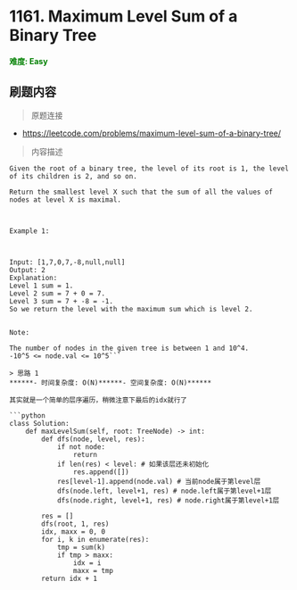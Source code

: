 # 1161. Maximum Level Sum of a Binary Tree

**<font color=green>难度: Easy</font>**

## 刷题内容

> 原题连接

* https://leetcode.com/problems/maximum-level-sum-of-a-binary-tree/

> 内容描述

```
Given the root of a binary tree, the level of its root is 1, the level of its children is 2, and so on.

Return the smallest level X such that the sum of all the values of nodes at level X is maximal.

 

Example 1:



Input: [1,7,0,7,-8,null,null]
Output: 2
Explanation: 
Level 1 sum = 1.
Level 2 sum = 7 + 0 = 7.
Level 3 sum = 7 + -8 = -1.
So we return the level with the maximum sum which is level 2.
 

Note:

The number of nodes in the given tree is between 1 and 10^4.
-10^5 <= node.val <= 10^5```

> 思路 1
******- 时间复杂度: O(N)******- 空间复杂度: O(N)******

其实就是一个简单的层序遍历，稍微注意下最后的idx就行了

```python
class Solution:
    def maxLevelSum(self, root: TreeNode) -> int:
        def dfs(node, level, res):
            if not node:
                return
            if len(res) < level: # 如果该层还未初始化
                res.append([])
            res[level-1].append(node.val) # 当前node属于第level层
            dfs(node.left, level+1, res) # node.left属于第level+1层
            dfs(node.right, level+1, res) # node.right属于第level+1层
                
        res = []
        dfs(root, 1, res)
        idx, maxx = 0, 0
        for i, k in enumerate(res):
            tmp = sum(k)
            if tmp > maxx:
                idx = i
                maxx = tmp
        return idx + 1
```













